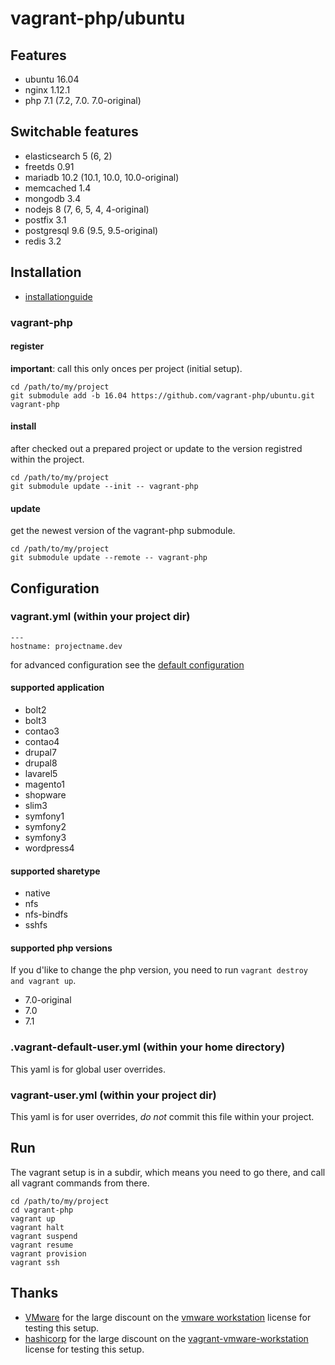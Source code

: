 # vagrant-php/ubuntu

## Features

 * ubuntu 16.04
 * nginx 1.12.1
 * php 7.1 (7.2, 7.0. 7.0-original)

## Switchable features

 * elasticsearch 5 (6, 2)
 * freetds 0.91
 * mariadb 10.2 (10.1, 10.0, 10.0-original)
 * memcached 1.4
 * mongodb 3.4
 * nodejs 8 (7, 6, 5, 4, 4-original)
 * postfix 3.1
 * postgresql 9.6 (9.5, 9.5-original)
 * redis 3.2

## Installation

 * [installationguide][1]

### vagrant-php

#### register

**important**: call this only onces per project (initial setup).

```{.sh}
cd /path/to/my/project
git submodule add -b 16.04 https://github.com/vagrant-php/ubuntu.git vagrant-php
```

#### install

after checked out a prepared project or update to the version registred within the project.

```{.sh}
cd /path/to/my/project
git submodule update --init -- vagrant-php
```

#### update

get the newest version of the vagrant-php submodule.

```{.sh}
cd /path/to/my/project
git submodule update --remote -- vagrant-php
```

## Configuration

### vagrant.yml (within your project dir)

```{.yml}
---
hostname: projectname.dev
```

for advanced configuration see the [default configuration][2]

#### supported application

 * bolt2
 * bolt3
 * contao3
 * contao4
 * drupal7
 * drupal8
 * lavarel5
 * magento1
 * shopware
 * slim3
 * symfony1
 * symfony2
 * symfony3
 * wordpress4

#### supported sharetype

 * native
 * nfs
 * nfs-bindfs
 * sshfs

#### supported php versions

If you d'like to change the php version, you need to run `vagrant destroy and vagrant up`.

 * 7.0-original
 * 7.0
 * 7.1

### .vagrant-default-user.yml (within your home directory)

This yaml is for global user overrides.

### vagrant-user.yml (within your project dir)

This yaml is for user overrides, *do not* commit this file within your project.

## Run

The vagrant setup is in a subdir, which means you need to go there, and call all vagrant commands from there.

```{.sh}
cd /path/to/my/project
cd vagrant-php
vagrant up
vagrant halt
vagrant suspend
vagrant resume
vagrant provision
vagrant ssh
```

## Thanks

 * [VMware][3] for the large discount on the [vmware workstation][4] license for testing this setup.
 * [hashicorp][5] for the large discount on the [vagrant-vmware-workstation][6] license for testing this setup.

[1]: https://github.com/vagrant-php/doc
[2]: vagrant-default.yml
[3]: https://www.vmware.com
[4]: https://www.vmware.com/products/workstation/features.html
[5]: https://hashicorp.com
[6]: https://www.vagrantup.com/vmware#buy-now
